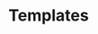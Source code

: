# Templates

<!-- TODO: vue templates -->
<!-- TODO: key -->
<!-- TODO: label -->
<!-- TODO: init hook -->
